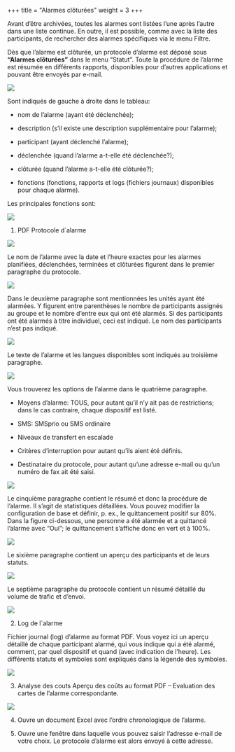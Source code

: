 +++
title = "Alarmes clôturées"
weight = 3
+++

Avant d’être archivées, toutes les alarmes sont listées l’une après
l’autre dans une liste continue. En outre, il est possible, comme avec
la liste des participants, de rechercher des alarmes spécifiques via le
menu Filtre.

Dès que l’alarme est clôturée, un protocole d’alarme est déposé sous
**“Alarmes clôturées”** dans le menu “Statut”. Toute la procédure de
l’alarme est résumée en différents rapports, disponibles pour d’autres
applications et pouvant être envoyés par e-mail.

![](/img/abgeschlossene_alarme_1_fr.f6f60e29078ebcb586a6f22320435a8b.png)

Sont indiqués de gauche à droite dans le tableau:

- nom de l’alarme (ayant été déclenchée);

- description (s’il existe une description supplémentaire pour
    l’alarme);

- participant (ayant déclenché l’alarme);

- déclenchée (quand l’alarme a-t-elle été déclenchée?);

- clôturée (quand l’alarme a-t-elle été clôturée?);

- fonctions (fonctions, rapports et logs (fichiers journaux)
    disponibles pour chaque alarme).

Les principales fonctions sont:

![](/img/wichtigsten_funktionen_2_fr.c9935b9f2e21dfa9ea6ff73afa02d532.png?width=200px&classes=shadow)

1. PDF Protocole d\`alarme

![](/img/pdf_1_fr.6bd774290f4fe8da7a668e68932dfd0b.png)

Le nom de l’alarme avec la date et l’heure exactes pour les alarmes
planifiées, déclenchées, terminées et clôturées figurent dans le premier
paragraphe du protocole.

![](/img/pdf_erster_teil_fr.png)

Dans le deuxième paragraphe sont mentionnées les unités ayant été
alarmées. Y figurent entre parenthèses le nombre de participants
assignés au groupe et le nombre d’entre eux qui ont été alarmés. Si des
participants ont été alarmés à titre individuel, ceci est indiqué. Le
nom des participants n’est pas indiqué.

![](/img/zwieter_teil_fr.png)

Le texte de l’alarme et les langues disponibles sont indiqués au
troisième paragraphe.

![](/img/dritter_teil_fr.png)

Vous trouverez les options de l’alarme dans le quatrième paragraphe.

- Moyens d’alarme: TOUS, pour autant qu’il n’y ait pas de
    restrictions; dans le cas contraire, chaque dispositif est listé.

- SMS: SMSprio ou SMS ordinaire

- Niveaux de transfert en escalade

- Critères d’interruption pour autant qu’ils aient été définis.

- Destinataire du protocole, pour autant qu’une adresse e-mail ou
    qu’un numéro de fax ait été saisi.

![](/img/vierter_teil_fr7.png)

Le cinquième paragraphe contient le résumé et donc la procédure de
l’alarme. Il s’agit de statistiques détaillées. Vous pouvez modifier la
configuration de base et définir, p. ex., le quittancement positif sur
80%. Dans la figure ci-dessous, une personne a été alarmée et a
quittancé l’alarme avec “Oui”; le quittancement s’affiche donc en vert
et à 100%.

![](/img/fuenfter_teil_fr.png)

Le sixième paragraphe contient un aperçu des participants et de leurs
statuts.

![](/img/sechster_teil.png)

Le septième paragraphe du protocole contient un résumé détaillé du
volume de trafic et d’envoi.

![](/img/sibter_teil.png)

2. Log de l\`alarme

Fichier journal (log) d’alarme au format PDF. Vous voyez ici un aperçu
détaillé de chaque participant alarmé, qui vous indique qui a été
alarmé, comment, par quel dispositif et quand (avec indication de
l’heure). Les différents statuts et symboles sont expliqués dans la
légende des symboles.

![](/img/pdf2_fr.b441c4969b5612063ee561de636967fe.png?width=700px&classes=shadow)

3. Analyse des couts Aperçu des coûts au format PDF – Evaluation des
cartes de l’alarme correspondante.

![](/img/pdf3_fr.png)

4. Ouvre un document Excel avec l’ordre chronologique de l’alarme.

5. Ouvre une fenêtre dans laquelle vous pouvez saisir l’adresse e-mail
de votre choix. Le protocole d’alarme est alors envoyé à cette adresse.
